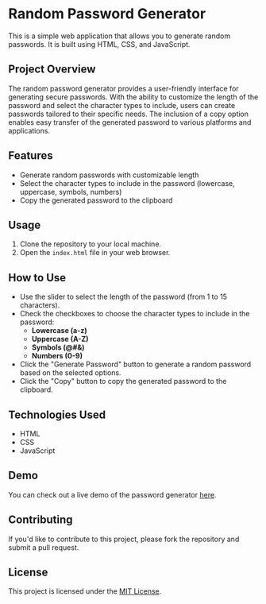 # Random Password Generator

This is a simple web application that allows you to generate random passwords. It is built using HTML, CSS, and JavaScript.

## Project Overview

The random password generator provides a user-friendly interface for generating secure passwords. With the ability to customize the length of the password and select the character types to include, users can create passwords tailored to their specific needs. The inclusion of a copy option enables easy transfer of the generated password to various platforms and applications.

## Features

- Generate random passwords with customizable length
- Select the character types to include in the password (lowercase, uppercase, symbols, numbers)
- Copy the generated password to the clipboard

## Usage

1. Clone the repository to your local machine.
2. Open the `index.html` file in your web browser.

## How to Use

- Use the slider to select the length of the password (from 1 to 15 characters).
- Check the checkboxes to choose the character types to include in the password:
  - **Lowercase (a-z)**
  - **Uppercase (A-Z)**
  - **Symbols (@#&)**
  - **Numbers (0-9)**
- Click the "Generate Password" button to generate a random password based on the selected options.
- Click the "Copy" button to copy the generated password to the clipboard.

## Technologies Used

- HTML
- CSS
- JavaScript

## Demo

You can check out a live demo of the password generator [here](https://example.com).

## Contributing

If you'd like to contribute to this project, please fork the repository and submit a pull request.

## License

This project is licensed under the [MIT License](LICENSE).
